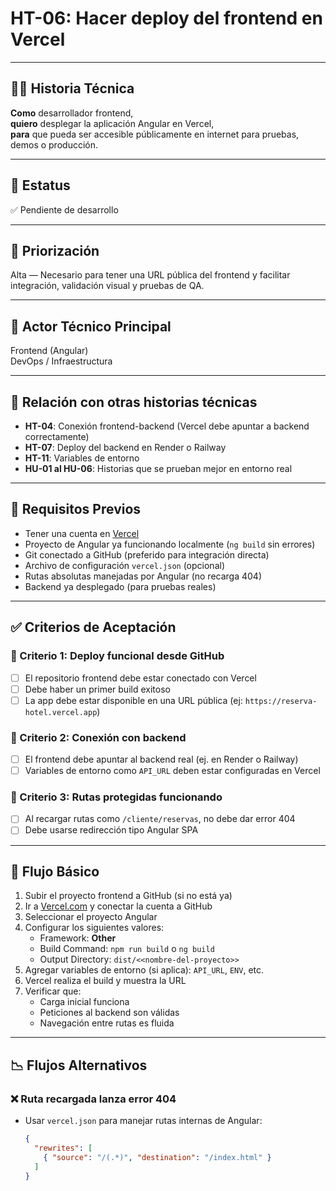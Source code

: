 # HT-06: Hacer deploy del frontend en Vercel

---

## 🧑‍💻 Historia Técnica

**Como** desarrollador frontend,  
**quiero** desplegar la aplicación Angular en Vercel,  
**para** que pueda ser accesible públicamente en internet para pruebas, demos o producción.

---

## 📌 Estatus  
✅ Pendiente de desarrollo

---

## 🎯 Priorización  
Alta — Necesario para tener una URL pública del frontend y facilitar integración, validación visual y pruebas de QA.

---

## 👥 Actor Técnico Principal  
Frontend (Angular)  
DevOps / Infraestructura

---

## 🔗 Relación con otras historias técnicas

- **HT-04**: Conexión frontend-backend (Vercel debe apuntar a backend correctamente)  
- **HT-07**: Deploy del backend en Render o Railway  
- **HT-11**: Variables de entorno  
- **HU-01 al HU-06**: Historias que se prueban mejor en entorno real

---

## 🧱 Requisitos Previos

- Tener una cuenta en [Vercel](https://vercel.com)  
- Proyecto de Angular ya funcionando localmente (`ng build` sin errores)  
- Git conectado a GitHub (preferido para integración directa)  
- Archivo de configuración `vercel.json` (opcional)  
- Rutas absolutas manejadas por Angular (no recarga 404)  
- Backend ya desplegado (para pruebas reales)

---

## ✅ Criterios de Aceptación

### 🎯 Criterio 1: Deploy funcional desde GitHub
- [ ] El repositorio frontend debe estar conectado con Vercel  
- [ ] Debe haber un primer build exitoso  
- [ ] La app debe estar disponible en una URL pública (ej: `https://reserva-hotel.vercel.app`)

### 🎯 Criterio 2: Conexión con backend
- [ ] El frontend debe apuntar al backend real (ej. en Render o Railway)  
- [ ] Variables de entorno como `API_URL` deben estar configuradas en Vercel

### 🎯 Criterio 3: Rutas protegidas funcionando
- [ ] Al recargar rutas como `/cliente/reservas`, no debe dar error 404  
- [ ] Debe usarse redirección tipo Angular SPA

---

## 🔄 Flujo Básico

1. Subir el proyecto frontend a GitHub (si no está ya)
2. Ir a [Vercel.com](https://vercel.com) y conectar la cuenta a GitHub
3. Seleccionar el proyecto Angular
4. Configurar los siguientes valores:
   - Framework: **Other**
   - Build Command: `npm run build` o `ng build`
   - Output Directory: `dist/<<nombre-del-proyecto>>`
5. Agregar variables de entorno (si aplica): `API_URL`, `ENV`, etc.
6. Vercel realiza el build y muestra la URL
7. Verificar que:
   - Carga inicial funciona
   - Peticiones al backend son válidas
   - Navegación entre rutas es fluida

---

## 📉 Flujos Alternativos

### ❌ Ruta recargada lanza error 404
- Usar `vercel.json` para manejar rutas internas de Angular:
  ```json
  {
    "rewrites": [
      { "source": "/(.*)", "destination": "/index.html" }
    ]
  }
